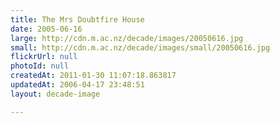 ```yaml
---
title: The Mrs Doubtfire House
date: 2005-06-16
large: http://cdn.m.ac.nz/decade/images/20050616.jpg
small: http://cdn.m.ac.nz/decade/images/small/20050616.jpg
flickrUrl: null
photoId: null
createdAt: 2011-01-30 11:07:18.863817
updatedAt: 2006-04-17 23:48:51
layout: decade-image

---
```


